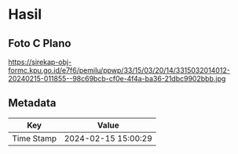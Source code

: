 # Hasil

## Foto C Plano

https://sirekap-obj-formc.kpu.go.id/e7f6/pemilu/ppwp/33/15/03/20/14/3315032014012-20240215-011855--98c69bcb-cf0e-4f4a-ba36-21dbc9902bbb.jpg


## Metadata

| Key        | Value               |
| ---------- | ------------------- |
| Time Stamp | 2024-02-15 15:00:29 |



